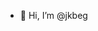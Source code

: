 - 👋 Hi, I’m @jkbeg

<!---
jkbeg/jkbeg is a ✨ special ✨ repository because its `README.md` (this file) appears on your GitHub profile.
You can click the Preview link to take a look at your changes.
--->
